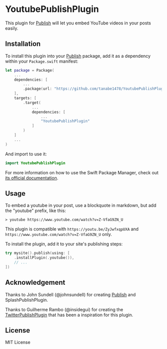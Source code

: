 # YoutubePublishPlugin

This plugin for [Publish](https://github.com/JohnSundell/Publish) will let you embed YouTube videos in your posts easily.

## Installation

To install this plugin into your [Publish](https://github.com/johnsundell/publish) package, add it as a dependency within your `Package.swift` manifest:

```swift
let package = Package(
    ...
    dependencies: [
        ...
        .package(url: "https://github.com/tanabe1478/YoutubePublishPlugin.git", from: "1.0.1")
    ],
    targets: [
        .target(
            ...
            dependencies: [
                ...
                "YoutubePublishPlugin"
            ]
        )
    ]
    ...
)
```

And import to use it:

```swift
import YoutubePublishPlugin
```

For more information on how to use the Swift Package Manager, check out [its official documentation](https://github.com/apple/swift-package-manager/tree/master/Documentation).

## Usage

To embed a youtube in your post, use a blockquote in markdown, but add the "youtube" prefix, like this:

```
> youtube https://www.youtube.com/watch?v=Z-VfaG9ZN_U
```

This plugin is compatible with `https://youtu.be/ZyJwfxqpUXA` and `https://www.youtube.com/watch?v=Z-VfaG9ZN_U` only.


To install the plugin, add it to your site's publishing steps:

```swift
try mysite().publish(using: [
    .installPlugin(.youtube()),
    // ...
])
```

## Acknowledgement
Thanks to John Sundell (@johnsundell) for creating [Publish](https://github.com/johnsundell/publish) and SplashPublishPlugin.

Thanks to Guilherme Rambo (@insidegui) for creating the [TwitterPublishPlugin](https://github.com/insidegui/TwitterPublishPlugin) that has been a inspiration for this plugin.


## License

MIT License
